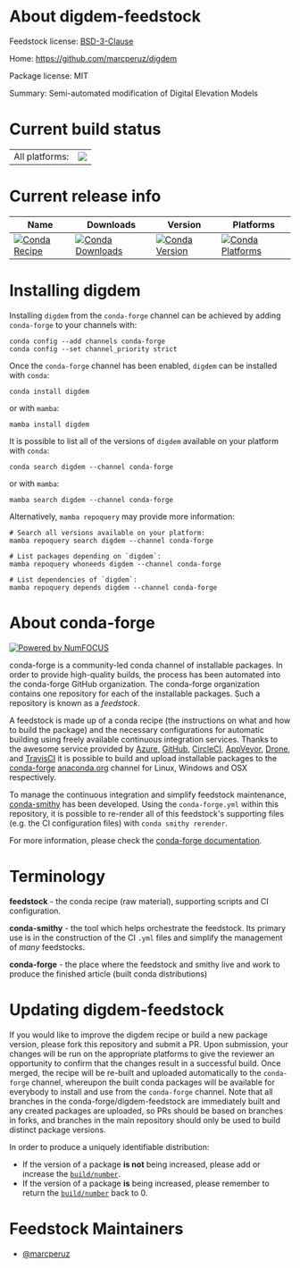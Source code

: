 About digdem-feedstock
======================

Feedstock license: [BSD-3-Clause](https://github.com/conda-forge/digdem-feedstock/blob/main/LICENSE.txt)

Home: https://github.com/marcperuz/digdem

Package license: MIT

Summary: Semi-automated modification of Digital Elevation Models

Current build status
====================


<table><tr><td>All platforms:</td>
    <td>
      <a href="https://dev.azure.com/conda-forge/feedstock-builds/_build/latest?definitionId=21258&branchName=main">
        <img src="https://dev.azure.com/conda-forge/feedstock-builds/_apis/build/status/digdem-feedstock?branchName=main">
      </a>
    </td>
  </tr>
</table>

Current release info
====================

| Name | Downloads | Version | Platforms |
| --- | --- | --- | --- |
| [![Conda Recipe](https://img.shields.io/badge/recipe-digdem-green.svg)](https://anaconda.org/conda-forge/digdem) | [![Conda Downloads](https://img.shields.io/conda/dn/conda-forge/digdem.svg)](https://anaconda.org/conda-forge/digdem) | [![Conda Version](https://img.shields.io/conda/vn/conda-forge/digdem.svg)](https://anaconda.org/conda-forge/digdem) | [![Conda Platforms](https://img.shields.io/conda/pn/conda-forge/digdem.svg)](https://anaconda.org/conda-forge/digdem) |

Installing digdem
=================

Installing `digdem` from the `conda-forge` channel can be achieved by adding `conda-forge` to your channels with:

```
conda config --add channels conda-forge
conda config --set channel_priority strict
```

Once the `conda-forge` channel has been enabled, `digdem` can be installed with `conda`:

```
conda install digdem
```

or with `mamba`:

```
mamba install digdem
```

It is possible to list all of the versions of `digdem` available on your platform with `conda`:

```
conda search digdem --channel conda-forge
```

or with `mamba`:

```
mamba search digdem --channel conda-forge
```

Alternatively, `mamba repoquery` may provide more information:

```
# Search all versions available on your platform:
mamba repoquery search digdem --channel conda-forge

# List packages depending on `digdem`:
mamba repoquery whoneeds digdem --channel conda-forge

# List dependencies of `digdem`:
mamba repoquery depends digdem --channel conda-forge
```


About conda-forge
=================

[![Powered by
NumFOCUS](https://img.shields.io/badge/powered%20by-NumFOCUS-orange.svg?style=flat&colorA=E1523D&colorB=007D8A)](https://numfocus.org)

conda-forge is a community-led conda channel of installable packages.
In order to provide high-quality builds, the process has been automated into the
conda-forge GitHub organization. The conda-forge organization contains one repository
for each of the installable packages. Such a repository is known as a *feedstock*.

A feedstock is made up of a conda recipe (the instructions on what and how to build
the package) and the necessary configurations for automatic building using freely
available continuous integration services. Thanks to the awesome service provided by
[Azure](https://azure.microsoft.com/en-us/services/devops/), [GitHub](https://github.com/),
[CircleCI](https://circleci.com/), [AppVeyor](https://www.appveyor.com/),
[Drone](https://cloud.drone.io/welcome), and [TravisCI](https://travis-ci.com/)
it is possible to build and upload installable packages to the
[conda-forge](https://anaconda.org/conda-forge) [anaconda.org](https://anaconda.org/)
channel for Linux, Windows and OSX respectively.

To manage the continuous integration and simplify feedstock maintenance,
[conda-smithy](https://github.com/conda-forge/conda-smithy) has been developed.
Using the ``conda-forge.yml`` within this repository, it is possible to re-render all of
this feedstock's supporting files (e.g. the CI configuration files) with ``conda smithy rerender``.

For more information, please check the [conda-forge documentation](https://conda-forge.org/docs/).

Terminology
===========

**feedstock** - the conda recipe (raw material), supporting scripts and CI configuration.

**conda-smithy** - the tool which helps orchestrate the feedstock.
                   Its primary use is in the construction of the CI ``.yml`` files
                   and simplify the management of *many* feedstocks.

**conda-forge** - the place where the feedstock and smithy live and work to
                  produce the finished article (built conda distributions)


Updating digdem-feedstock
=========================

If you would like to improve the digdem recipe or build a new
package version, please fork this repository and submit a PR. Upon submission,
your changes will be run on the appropriate platforms to give the reviewer an
opportunity to confirm that the changes result in a successful build. Once
merged, the recipe will be re-built and uploaded automatically to the
`conda-forge` channel, whereupon the built conda packages will be available for
everybody to install and use from the `conda-forge` channel.
Note that all branches in the conda-forge/digdem-feedstock are
immediately built and any created packages are uploaded, so PRs should be based
on branches in forks, and branches in the main repository should only be used to
build distinct package versions.

In order to produce a uniquely identifiable distribution:
 * If the version of a package **is not** being increased, please add or increase
   the [``build/number``](https://docs.conda.io/projects/conda-build/en/latest/resources/define-metadata.html#build-number-and-string).
 * If the version of a package **is** being increased, please remember to return
   the [``build/number``](https://docs.conda.io/projects/conda-build/en/latest/resources/define-metadata.html#build-number-and-string)
   back to 0.

Feedstock Maintainers
=====================

* [@marcperuz](https://github.com/marcperuz/)

